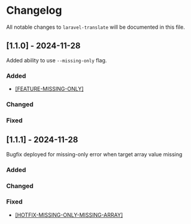 # Changelog

All notable changes to `laravel-translate` will be documented in this file.

## [1.1.0] - 2024-11-28

Added ability to use `--missing-only` flag.

### Added
- [[FEATURE-MISSING-ONLY]](https://github.com/rpwebdevelopment/laravel-translate/tree/feature-missing-only)

### Changed

### Fixed

## [1.1.1] - 2024-11-28

Bugfix deployed for missing-only error when target array value missing

### Added

### Changed


### Fixed
- [[HOTFIX-MISSING-ONLY-MISSING-ARRAY]](https://github.com/rpwebdevelopment/laravel-translate/tree/hotfix-missing-only-missing-array)

